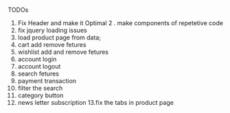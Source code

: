 TODOs

1. Fix Header and make it Optimal
2 . make components of repetetive code
2. fix jquery loading issues
3. load product page from data;
4. cart add remove fetures
5. wishlist add and remove fetures
6. account login
7. account logout
8. search fetures
9. payment transaction
10. filter the search
11. category button
12. news letter subscription
13.fix the tabs in product page

